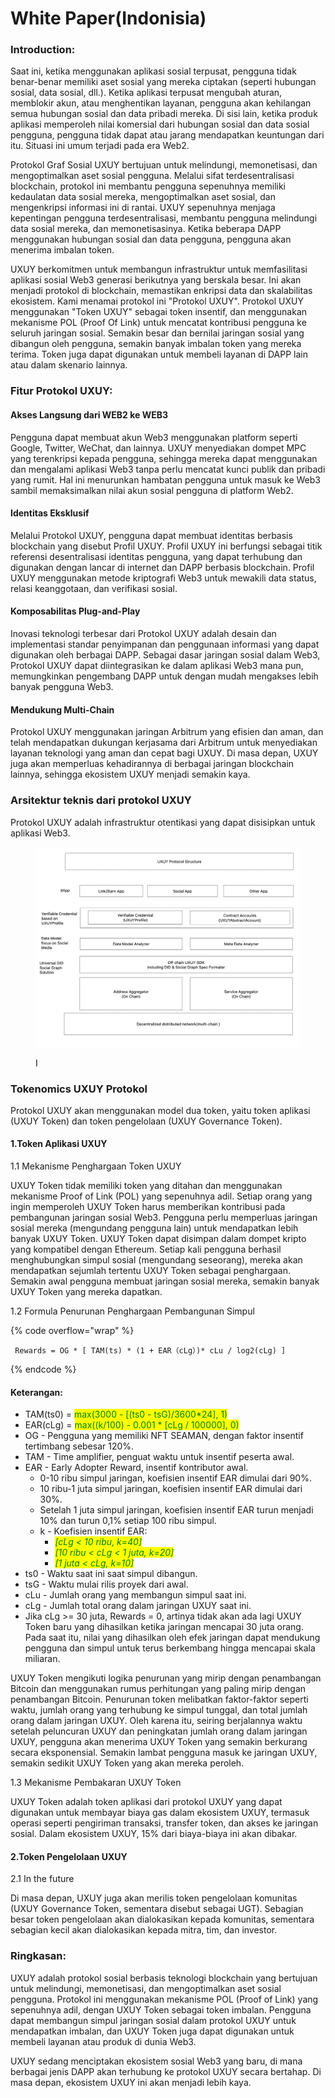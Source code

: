 # White Paper(Indonisia)

### Introduction:

Saat ini, ketika menggunakan aplikasi sosial terpusat, pengguna tidak benar-benar memiliki aset sosial yang mereka ciptakan (seperti hubungan sosial, data sosial, dll.). Ketika aplikasi terpusat mengubah aturan, memblokir akun, atau menghentikan layanan, pengguna akan kehilangan semua hubungan sosial dan data pribadi mereka. Di sisi lain, ketika produk aplikasi memperoleh nilai komersial dari hubungan sosial dan data sosial pengguna, pengguna tidak dapat atau jarang mendapatkan keuntungan dari itu. Situasi ini umum terjadi pada era Web2.



Protokol Graf Sosial UXUY bertujuan untuk melindungi, memonetisasi, dan mengoptimalkan aset sosial pengguna. Melalui sifat terdesentralisasi blockchain, protokol ini membantu pengguna sepenuhnya memiliki kedaulatan data sosial mereka, mengoptimalkan aset sosial, dan mengenkripsi informasi ini di rantai. UXUY sepenuhnya menjaga kepentingan pengguna terdesentralisasi, membantu pengguna melindungi data sosial mereka, dan memonetisasinya. Ketika beberapa DAPP menggunakan hubungan sosial dan data pengguna, pengguna akan menerima imbalan token.



UXUY berkomitmen untuk membangun infrastruktur untuk memfasilitasi aplikasi sosial Web3 generasi berikutnya yang berskala besar. Ini akan menjadi protokol di blockchain, memastikan enkripsi data dan skalabilitas ekosistem. Kami menamai protokol ini "Protokol UXUY". Protokol UXUY menggunakan "Token UXUY" sebagai token insentif, dan menggunakan mekanisme POL (Proof Of Link) untuk mencatat kontribusi pengguna ke seluruh jaringan sosial. Semakin besar dan bernilai jaringan sosial yang dibangun oleh pengguna, semakin banyak imbalan token yang mereka terima. Token juga dapat digunakan untuk membeli layanan di DAPP lain atau dalam skenario lainnya.

### Fitur Protokol UXUY:

#### Akses Langsung dari WEB2 ke WEB3

Pengguna dapat membuat akun Web3 menggunakan platform seperti Google, Twitter, WeChat, dan lainnya. UXUY menyediakan dompet MPC yang terenkripsi kepada pengguna, sehingga mereka dapat menggunakan dan mengalami aplikasi Web3 tanpa perlu mencatat kunci publik dan pribadi yang rumit. Hal ini menurunkan hambatan pengguna untuk masuk ke Web3 sambil memaksimalkan nilai akun sosial pengguna di platform Web2.

#### Identitas Eksklusif

Melalui Protokol UXUY, pengguna dapat membuat identitas berbasis blockchain yang disebut Profil UXUY. Profil UXUY ini berfungsi sebagai titik referensi desentralisasi identitas pengguna, yang dapat terhubung dan digunakan dengan lancar di internet dan DAPP berbasis blockchain. Profil UXUY menggunakan metode kriptografi Web3 untuk mewakili data status, relasi keanggotaan, dan verifikasi sosial.

#### Komposabilitas Plug-and-Play

Inovasi teknologi terbesar dari Protokol UXUY adalah desain dan implementasi standar penyimpanan dan penggunaan informasi yang dapat digunakan oleh berbagai DAPP. Sebagai dasar jaringan sosial dalam Web3, Protokol UXUY dapat diintegrasikan ke dalam aplikasi Web3 mana pun, memungkinkan pengembang DAPP untuk dengan mudah mengakses lebih banyak pengguna Web3.

#### Mendukung Multi-Chain

Protokol UXUY menggunakan jaringan Arbitrum yang efisien dan aman, dan telah mendapatkan dukungan kerjasama dari Arbitrum untuk menyediakan layanan teknologi yang aman dan cepat bagi UXUY. Di masa depan, UXUY juga akan memperluas kehadirannya di berbagai jaringan blockchain lainnya, sehingga ekosistem UXUY menjadi semakin kaya.



### Arsitektur teknis dari protokol UXUY

Protokol UXUY adalah infrastruktur otentikasi yang dapat disisipkan untuk aplikasi Web3.

<figure><img src="../.gitbook/assets/whitepaper_01.jpg" alt=""><figcaption><p>I</p></figcaption></figure>

### Tokenomics UXUY Protokol

Protokol UXUY akan menggunakan model dua token, yaitu token aplikasi (UXUY Token) dan token pengelolaan (UXUY Governance Token).

#### 1.Token Aplikasi UXUY

&#x20;1.1 Mekanisme Penghargaan Token UXUY

UXUY Token tidak memiliki token yang ditahan dan menggunakan mekanisme Proof of Link (POL) yang sepenuhnya adil. Setiap orang yang ingin memperoleh UXUY Token harus memberikan kontribusi pada pembangunan jaringan sosial Web3. Pengguna perlu memperluas jaringan sosial mereka (mengundang pengguna lain) untuk mendapatkan lebih banyak UXUY Token. UXUY Token dapat disimpan dalam dompet kripto yang kompatibel dengan Ethereum. Setiap kali pengguna berhasil menghubungkan simpul sosial (mengundang seseorang), mereka akan mendapatkan sejumlah tertentu UXUY Token sebagai penghargaan. Semakin awal pengguna membuat jaringan sosial mereka, semakin banyak UXUY Token yang mereka dapatkan.



1.2 Formula Penurunan Penghargaan Pembangunan Simpul

{% code overflow="wrap" %}
```vue
 Rewards = OG * [ TAM(ts) * (1 + EAR（cLg）)* cLu / log2(cLg) ]
```
{% endcode %}

#### Keterangan:

* TAM(ts0) = <mark style="color:green;">max(3000 - \[(ts0 - tsG)/3600\*24], 1)</mark>
* EAR(cLg) = <mark style="color:green;">max((k/100) - 0.001 \* \[cLg / 100000], 0)</mark>
* OG - Pengguna yang memiliki NFT SEAMAN, dengan faktor insentif tertimbang sebesar 120%.
* TAM - Time amplifier, penguat waktu untuk insentif peserta awal.
* EAR - Early Adopter Reward, insentif kontributor awal.
  * 0-10 ribu simpul jaringan, koefisien insentif EAR dimulai dari 90%.
  * 10 ribu-1 juta simpul jaringan, koefisien insentif EAR dimulai dari 30%.
  * Setelah 1 juta simpul jaringan, koefisien insentif EAR turun menjadi 10% dan turun 0,1% setiap 100 ribu simpul.
  * k - Koefisien insentif EAR:
    * _<mark style="color:green;">\[cLg < 10 ribu, k=40]</mark>_
    * _<mark style="color:green;">\[10 ribu < cLg < 1 juta, k=20]</mark>_
    * _<mark style="color:green;">\[1 juta < cLg, k=10]</mark>_
* ts0 - Waktu saat ini saat simpul dibangun.
* tsG - Waktu mulai rilis proyek dari awal.
* cLu - Jumlah orang yang membangun simpul saat ini.
* cLg - Jumlah total orang dalam jaringan UXUY saat ini.
* Jika cLg >= 30 juta, Rewards = 0, artinya tidak akan ada lagi UXUY Token baru yang dihasilkan ketika jaringan mencapai 30 juta orang. Pada saat itu, nilai yang dihasilkan oleh efek jaringan dapat mendukung pengguna dan simpul untuk terus berkembang hingga mencapai skala miliaran.

UXUY Token mengikuti logika penurunan yang mirip dengan penambangan Bitcoin dan menggunakan rumus perhitungan yang paling mirip dengan penambangan Bitcoin. Penurunan token melibatkan faktor-faktor seperti waktu, jumlah orang yang terhubung ke simpul tunggal, dan total jumlah orang dalam jaringan UXUY. Oleh karena itu, seiring berjalannya waktu setelah peluncuran UXUY dan peningkatan jumlah orang dalam jaringan UXUY, pengguna akan menerima UXUY Token yang semakin berkurang secara eksponensial. Semakin lambat pengguna masuk ke jaringan UXUY, semakin sedikit UXUY Token yang akan mereka peroleh.



1.3 Mekanisme Pembakaran UXUY Token

UXUY Token adalah token aplikasi dari protokol UXUY yang dapat digunakan untuk membayar biaya gas dalam ekosistem UXUY, termasuk operasi seperti pengiriman transaksi, transfer token, dan akses ke jaringan sosial. Dalam ekosistem UXUY, 15% dari biaya-biaya ini akan dibakar.



#### 2.Token Pengelolaan UXUY

2.1 In the future

Di masa depan, UXUY juga akan merilis token pengelolaan komunitas (UXUY Governance Token, sementara disebut sebagai UGT). Sebagian besar token pengelolaan akan dialokasikan kepada komunitas, sementara sebagian kecil akan dialokasikan kepada mitra, tim, dan investor.

### Ringkasan:

UXUY adalah protokol sosial berbasis teknologi blockchain yang bertujuan untuk melindungi, memonetisasi, dan mengoptimalkan aset sosial pengguna. Protokol ini menggunakan mekanisme POL (Proof of Link) yang sepenuhnya adil, dengan UXUY Token sebagai token imbalan. Pengguna dapat membangun simpul jaringan sosial dalam protokol UXUY untuk mendapatkan imbalan, dan UXUY Token juga dapat digunakan untuk membeli layanan atau produk di dunia Web3.

UXUY sedang menciptakan ekosistem sosial Web3 yang baru, di mana berbagai jenis DAPP akan terhubung ke protokol UXUY secara bertahap. Di masa depan, ekosistem UXUY ini akan menjadi lebih kaya.
